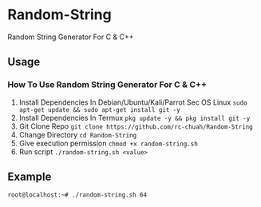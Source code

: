 # Random-String
Random String Generator For C & C++

## Usage
### How To Use Random String Generator For C & C++
1. Install Dependencies In Debian/Ubuntu/Kali/Parrot Sec OS Linux `sudo apt-get update && sudo apt-get install git -y`
2. Install Dependencies In Termux `pkg update -y && pkg install git -y`
3. Git Clone Repo `git clone https://github.com/rc-chuah/Random-String`
4. Change Directory `cd Random-String`
5. Give execution permission `chmod +x random-string.sh`
6. Run script `./random-string.sh <value>`
## Example
`root@localhost:~# ./random-string.sh 64`
